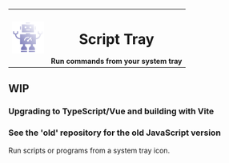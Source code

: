 <table align="center">
<tr>
  <td>
    <img src="./public/icon/robot.png"/>
  </td>
  <th>
    <h1>Script Tray</h1>
    Run commands from your system tray
  </th>
</tr>
</table>

## WIP
### Upgrading to TypeScript/Vue and building with Vite
### See the 'old' repository for the old JavaScript version

Run scripts or programs from a system tray icon.
